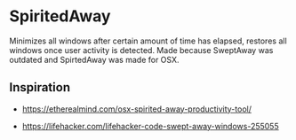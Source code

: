 # SpiritedAway
Minimizes all windows after certain amount of time has elapsed, restores all windows once user activity is detected. Made because SweptAway was outdated and SpirtedAway was made for OSX.

## Inspiration
+ https://etherealmind.com/osx-spirited-away-productivity-tool/

+ https://lifehacker.com/lifehacker-code-swept-away-windows-255055